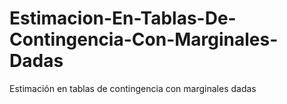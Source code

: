 # Estimacion-En-Tablas-De-Contingencia-Con-Marginales-Dadas
Estimación en tablas de contingencia con marginales dadas

